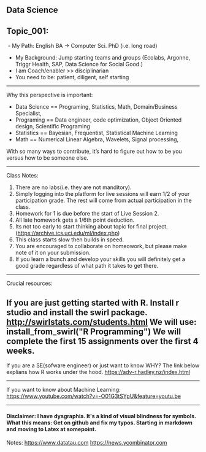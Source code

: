 ## Data Science


Topic_001:
---

  - My Path: English BA -> Computer Sci. PhD (i.e. long road)
  - My Background:  Jump starting teams and groups (Ecolabs, Argonne, Triggr Health, SAP, Data Science for Social Good.)
  - I am Coach/enabler >> disciplinarian
  - You need to be: patient, diligent, self starting

---

  Why this perspective is important:
- Data Science == Programing, Statistics, Math, Domain/Business Specialist, 
- Programing == Data engineer, code optimization, Object Oriented design, Scientific Programing
- Statistics == Bayesian, Frequentist, Statistical Machine Learning
- Math == Numerical Linear Algebra, Wavelets, Signal processing, 


With so many ways to contribute, it’s hard to figure out how to be you versus how to be someone else.  

---
Class Notes:
1. There are no labs(i.e. they are not manditory).
2. Simply logging into the platform for live sessions will earn 1/2 of your participation grade.  The rest will come from actual participation in the class.
3. Homework for 1 is due before the start of Live Session 2. 
4. All late homework gets a 1/6th point deduction.  
5. Its not too early to start thinking about topic for final project.(https://archive.ics.uci.edu/ml/index.php)
6. This class starts slow then builds in speed.  
7. You are  encouraged to collaborate on homeowork, but please make note of it on your submission.  
8. If you learn a bunch and develop your skills you will definitely get a good grade regardless of what path it takes to get there.
---

Crucial resources:

If you are just getting started with R.  Install r studio and install the swirl package.  
http://swirlstats.com/students.html
We will use:  install_from_swirl("R Programming")
We will complete the first 15 assignments over the first 4 weeks.  
---

If you are a SE(sofware engineer) or just want to know WHY?
The link below explians how R works under the hood. 
https://adv-r.hadley.nz/index.html

---
If you want to know about Machine Learning:
https://www.youtube.com/watch?v=-O01G3tSYpU&feature=youtu.be

---

#### Disclaimer:  I have dysgraphia. It's a kind of visual blindness for symbols.  What this means: Get on github and fix my typos.  Starting in markdown and moving to Latex at somepoint.


Notes:
https://www.datatau.com
https://news.ycombinator.com

